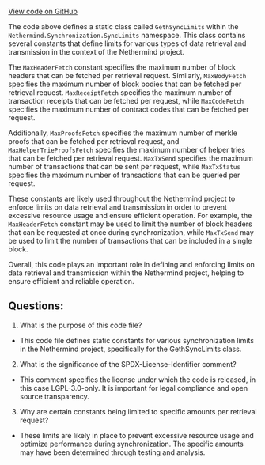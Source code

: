[View code on GitHub](https://github.com/nethermindeth/nethermind/Nethermind.Synchronization/SyncLimits/GethSyncLimits.cs)

The code above defines a static class called `GethSyncLimits` within the `Nethermind.Synchronization.SyncLimits` namespace. This class contains several constants that define limits for various types of data retrieval and transmission in the context of the Nethermind project.

The `MaxHeaderFetch` constant specifies the maximum number of block headers that can be fetched per retrieval request. Similarly, `MaxBodyFetch` specifies the maximum number of block bodies that can be fetched per retrieval request. `MaxReceiptFetch` specifies the maximum number of transaction receipts that can be fetched per request, while `MaxCodeFetch` specifies the maximum number of contract codes that can be fetched per request.

Additionally, `MaxProofsFetch` specifies the maximum number of merkle proofs that can be fetched per retrieval request, and `MaxHelperTrieProofsFetch` specifies the maximum number of helper tries that can be fetched per retrieval request. `MaxTxSend` specifies the maximum number of transactions that can be sent per request, while `MaxTxStatus` specifies the maximum number of transactions that can be queried per request.

These constants are likely used throughout the Nethermind project to enforce limits on data retrieval and transmission in order to prevent excessive resource usage and ensure efficient operation. For example, the `MaxHeaderFetch` constant may be used to limit the number of block headers that can be requested at once during synchronization, while `MaxTxSend` may be used to limit the number of transactions that can be included in a single block.

Overall, this code plays an important role in defining and enforcing limits on data retrieval and transmission within the Nethermind project, helping to ensure efficient and reliable operation.
## Questions: 
 1. What is the purpose of this code file?
- This code file defines static constants for various synchronization limits in the Nethermind project, specifically for the GethSyncLimits class.

2. What is the significance of the SPDX-License-Identifier comment?
- This comment specifies the license under which the code is released, in this case LGPL-3.0-only. It is important for legal compliance and open source transparency.

3. Why are certain constants being limited to specific amounts per retrieval request?
- These limits are likely in place to prevent excessive resource usage and optimize performance during synchronization. The specific amounts may have been determined through testing and analysis.